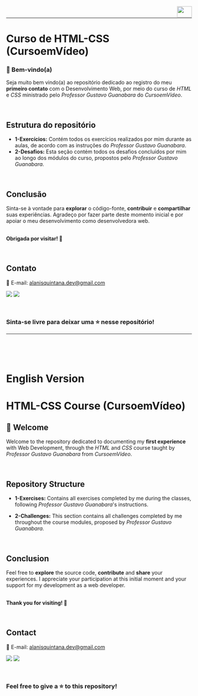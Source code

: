 ### [<img align="right" height="30" width="40" src="https://upload.wikimedia.org/wikipedia/en/thumb/a/ae/Flag_of_the_United_Kingdom.svg/1280px-Flag_of_the_United_Kingdom.svg.png" />](#english-version)
</br>

---

# Curso de HTML-CSS (CursoemVídeo)

### 👋 Bem-vindo(a) 

Seja muito bem vindo(a) ao repositório dedicado ao registro do meu **primeiro contato** com o Desenvolvimento Web, por meio do curso de _HTML_ e _CSS_ ministrado pelo _Professor Gustavo Guanabara_ do _CursoemVídeo_.

<br />

## Estrutura do repositório

- **1-Exercícios:** Contém todos os exercícios realizados por mim durante as aulas, de acordo com as instruções do _Professor Gustavo Guanabara_.
- **2-Desafios:** Esta seção contém todos os desafios concluídos por mim ao longo dos módulos do curso, propostos pelo _Professor Gustavo Guanabara_.
  
</br>

## Conclusão

Sinta-se à vontade para **explorar** o código-fonte, **contribuir** e **compartilhar** suas experiências. Agradeço por fazer parte deste momento inicial e por apoiar o meu desenvolvimento como desenvolvedora web.
<br />
<br />

**Obrigada por visitar! 📌**

</br>

## Contato

  📩 E-mail: alanisquintana.dev@gmail.com

  <a href="https://www.linkedin.com/in/alanis-quintana" target="_blank"><img src="https://img.shields.io/badge/-LinkedIn-%230077B5?style=for-the-badge&logo=linkedin&logoColor=white" target="_blank"></a>
  <a href="https://www.instagram.com/devalanisquintana/" target="_blank"><img src="https://img.shields.io/badge/-Instagram-%23E4405F?style=for-the-badge&logo=instagram&logoColor=white" target="_blank"></a>

  </br>

### Sinta-se livre para deixar uma ⭐ nesse repositório!

---

<br />
<br />
<br />

# English Version

# HTML-CSS Course (CursoemVídeo)

## 👋 Welcome

Welcome to the repository dedicated to documenting my **first experience** with Web Development, through the _HTML_ and _CSS_ course taught by _Professor Gustavo Guanabara_ from _CursoemVídeo_.

<br />

## Repository Structure

- **1-Exercises:** Contains all exercises completed by me during the classes, following _Professor Gustavo Guanabara_'s instructions.
- **2-Challenges:** This section contains all challenges completed by me throughout the course modules, proposed by _Professor Gustavo Guanabara_.

  </br>

## Conclusion

Feel free to **explore** the source code, **contribute** and **share** your experiences. I appreciate your participation at this initial moment and your support for my development as a web developer.
<br />
<br />

**Thank you for visiting! 📌**

</br>

## Contact

  📩 E-mail: alanisquintana.dev@gmail.com

  <a href="https://www.linkedin.com/in/alanis-quintana" target="_blank"><img src="https://img.shields.io/badge/-LinkedIn-%230077B5?style=for-the-badge&logo=linkedin&logoColor=white" target="_blank"></a>
  <a href="https://www.instagram.com/devalanisquintana/" target="_blank"><img src="https://img.shields.io/badge/-Instagram-%23E4405F?style=for-the-badge&logo=instagram&logoColor=white" target="_blank"></a>

  </br>

### Feel free to give a ⭐ to this repository!
